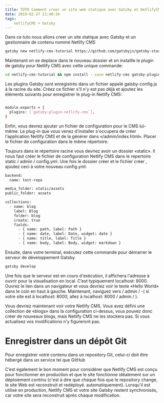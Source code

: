 ```yaml
---
title: TUTO Comment creer un site web statique avec Gatsby et NetlifyCMS
date: 2019-02-27 21:40:34
tags:
    netlifyCMS + Gatsby
---
```

Dans ce tuto nous allons creer un site statique avec Gatsby et un gestionnaire de contenu nommé Netlify CMS
```bash
gatsby new netlify-cms-tutorial https://github.com/gatsbyjs/gatsby-starter-hello-world

``` 

Maintenant on se deplace dans le nouveau dossier et on installle le plugin de gatsby pour Netlify CMS avec cette unique commande:

```bash
cd netlify-cms-tutorial && npm install --save netlify-cms gatsby-plugin-netlify-cms

``` 

Les plugins Gatsby sont enregistrés dans un fichier appelé gatsby-config.js à la racine du site. Créez ce fichier s'il n'y est pas déjà et ajoutez les éléments suivants pour enregistrer le plug-in Netlify CMS:

```bash

module.exports = {
  plugins: [`gatsby-plugin-netlify-cms`],
}

``` 


Enfin, vous devrez ajouter un fichier de configuration pour le CMS lui-même. Le plug-in que vous venez d'installer s'occupera de créer l'application Netlify CMS et de la générer dans «/admin/index.html».  Placer le fichier de configuration dans le même répertoire.



Toujours dans le répertoire racine vous devriez avoir un dossier «static». Il nous faut créer le fichier de configuration Netlify CMS dans le repertoire static / admin / config.yml. Une fois le dossier créer et le fichier créer , ajoutez ceci à votre nouveau config.yml:



```bash
backend:
  name: test-repo

media_folder: static/assets
public_folder: assets

collections:
  - name: blog
    label: Blog
    folder: blog
    create: true
    fields:
      - { name: path, label: Path }
      - { name: date, label: Date, widget: date }
      - { name: title, label: Title }
      - { name: body, label: Body, widget: markdown }

``` 

Ensuite, dans votre terminal, exécutez cette commande pour démarrer le serveur de développement Gatsby. 


```bash
gatsby develop

``` 

Une fois que le serveur est en cours d'exécution, il affichera l'adresse à ouvrir pour la  visualisation en local. C’est typiquement localhost: 8000. Ouvrez le lien dans un navigateur et vous devriez voir le texte «Hello World» dans le coin en haut à gauche. Maintenant, naviguez vers / admin / -( si votre site est à localhost: 8000, allez à localhost: 8000 / admin / ).

Vous devriez maintenant voir votre Netlify CMS. Vous avez défini une collection de «blogs» dans la configuration ci-dessus, vous pouvez donc créer de nouveaux blogs, mais Netlify CMS ne les stockera pas. Si vous actualisez vos modifications n'y figureront pas.


# Enregistrer dans un dépôt Git

Pour enregistrer votre contenu dans un repository Git, celui-ci doit être hébergé dans un service tel que GitHub

C’est également le bon moment pour considérer que Netlify CMS est conçu pour fonctionner en production et que le site fonctionne idéalement sur un déploiement continu (c'est à dire que chaque fois que le repository change, le site Web est reconstruit et redéployé. automatiquement). Lorsqu'il est utilisé en production, Netlify CMS et votre site Gatsby restent synchronisés, car votre site sera reconstruit après chaque modification.

